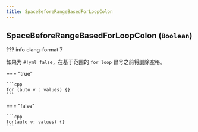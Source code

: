 ```yaml
---
title: SpaceBeforeRangeBasedForLoopColon
---
```


## SpaceBeforeRangeBasedForLoopColon (`Boolean`)

??? info
    clang-format 7

如果为 `#!yml false`，在基于范围的 `for loop` 冒号之前将删除空格。

=== "true"

    ```cpp
    for (auto v : values) {}
    ```

=== "false"

    ```cpp
    for(auto v: values) {}
    ```
